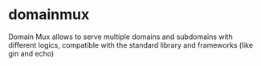 # domainmux
Domain Mux allows to serve multiple domains and subdomains with different logics, compatible with the standard library and frameworks (like gin and echo)
